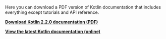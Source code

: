 [//]: # (title: Kotlin documentation as PDF)

Here you can download a PDF version of Kotlin documentation that includes everything except tutorials and API reference.

**[Download Kotlin 2.2.0 documentation (PDF)](https://kotlinlang.org/docs/kotlin-reference.pdf)**

**[View the latest Kotlin documentation (online)](home.topic)**